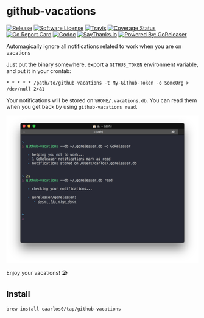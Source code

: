 # github-vacations

[![Release](https://img.shields.io/github/release/caarlos0/github-vacations.svg?style=flat-square)](https://github.com/caarlos0/github-vacations/releases/latest)
[![Software License](https://img.shields.io/badge/license-MIT-brightgreen.svg?style=flat-square)](LICENSE.md)
[![Travis](https://img.shields.io/travis/caarlos0/github-vacations.svg?style=flat-square)](https://travis-ci.org/caarlos0/github-vacations)
[![Coverage Status](https://img.shields.io/coveralls/caarlos0/github-vacations/master.svg?style=flat-square)](https://coveralls.io/github/caarlos0/github-vacations?branch=master)
[![Go Report Card](https://goreportcard.com/badge/github.com/caarlos0/github-vacations?style=flat-square)](https://goreportcard.com/report/github.com/caarlos0/github-vacations)
[![Godoc](https://godoc.org/github.com/caarlos0/github-vacations?status.svg&style=flat-square)](http://godoc.org/github.com/caarlos0/github-vacations)
[![SayThanks.io](https://img.shields.io/badge/SayThanks.io-%E2%98%BC-1EAEDB.svg?style=flat-square)](https://saythanks.io/to/caarlos0)
[![Powered By: GoReleaser](https://img.shields.io/badge/powered%20by-goreleaser-green.svg?style=flat-square)](https://github.com/goreleaser)


Automagically ignore all notifications related to work when you are on vacations

Just put the binary somewhere, export a `GITHUB_TOKEN` environment variable,
and put it in your crontab:

```crontab
* * * * * /path/to/github-vacations -t My-Github-Token -o SomeOrg > /dev/null 2>&1
```

Your notifications will be stored on `%HOME/.vacations.db`. You can read them
when you get back by using `github-vacations read`.

![screenshot](screen.png)

Enjoy your vacations! 🏖

## Install

```console
brew install caarlos0/tap/github-vacations
```

